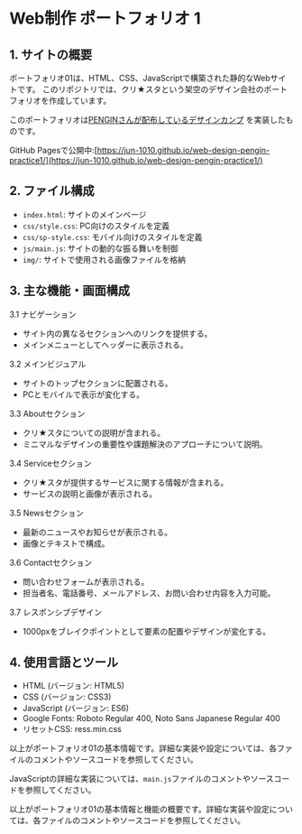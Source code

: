 # Web制作 ポートフォリオ 1

## 1. サイトの概要

ポートフォリオ01は、HTML、CSS、JavaScriptで構築された静的なWebサイトです。
このリポジトリでは、クリ★スタという架空のデザイン会社のポートフォリオを作成しています。
   
このポートフォリオは[PENGINさんが配布しているデザインカンプ](https://pengi-n.co.jp/blog/coding-practice1/) を実装したものです。

GitHub Pagesで公開中:[https://jun-1010.github.io/web-design-pengin-practice1/](https://jun-1010.github.io/web-design-pengin-practice1/)

## 2. ファイル構成
   - `index.html`: サイトのメインページ
   - `css/style.css`: PC向けのスタイルを定義
   - `css/sp-style.css`: モバイル向けのスタイルを定義
   - `js/main.js`: サイトの動的な振る舞いを制御
   - `img/`: サイトで使用される画像ファイルを格納

## 3. 主な機能・画面構成
   3.1 ナビゲーション
   - サイト内の異なるセクションへのリンクを提供する。
   - メインメニューとしてヘッダーに表示される。

   3.2 メインビジュアル
   - サイトのトップセクションに配置される。
   - PCとモバイルで表示が変化する。

   3.3 Aboutセクション
   - クリ★スタについての説明が含まれる。
   - ミニマルなデザインの重要性や課題解決のアプローチについて説明。

   3.4 Serviceセクション
   - クリ★スタが提供するサービスに関する情報が含まれる。
   - サービスの説明と画像が表示される。

   3.5 Newsセクション
   - 最新のニュースやお知らせが表示される。
   - 画像とテキストで構成。

   3.6 Contactセクション
   - 問い合わせフォームが表示される。
   - 担当者名、電話番号、メールアドレス、お問い合わせ内容を入力可能。

   3.7 レスポンシブデザイン
   - 1000pxをブレイクポイントとして要素の配置やデザインが変化する。

## 4. 使用言語とツール
   - HTML (バージョン: HTML5)
   - CSS (バージョン: CSS3)
   - JavaScript (バージョン: ES6)
   - Google Fonts: Roboto Regular 400, Noto Sans Japanese Regular 400
   - リセットCSS: ress.min.css

以上がポートフォリオ01の基本情報です。詳細な実装や設定については、各ファイルのコメントやソースコードを参照してください。

   JavaScriptの詳細な実装については、`main.js`ファイルのコメントやソースコードを参照してください。

以上がポートフォリオ01の基本情報と機能の概要です。詳細な実装や設定については、各ファイルのコメントやソースコードを参照してください。

